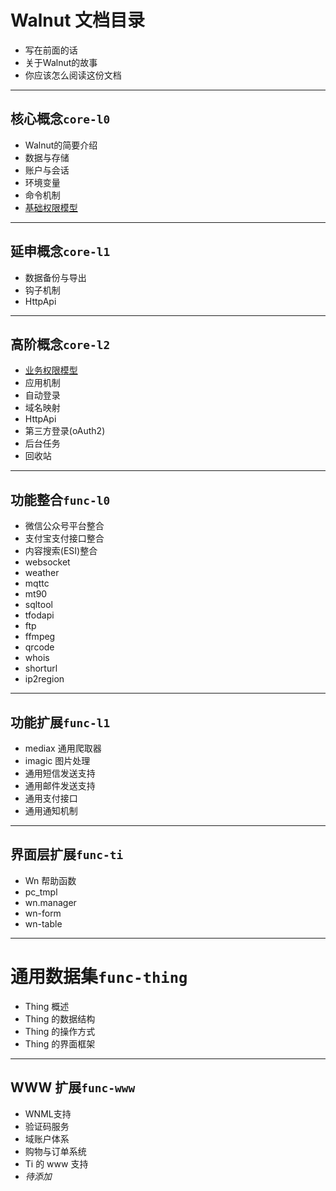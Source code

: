 # Walnut 文档目录

- 写在前面的话
- 关于Walnut的故事
- 你应该怎么阅读这份文档

-----------------------------------------
## 核心概念`core-l0`

- Walnut的简要介绍
- 数据与存储
- 账户与会话
- 环境变量
- 命令机制
- [基础权限模型][c0-pvg]

-----------------------------------------
## 延申概念`core-l1`

- 数据备份与导出
- 钩子机制
- HttpApi

-----------------------------------------
## 高阶概念`core-l2`

- [业务权限模型][c2-pvg]
- 应用机制
- 自动登录
- 域名映射
- HttpApi
- 第三方登录(oAuth2)
- 后台任务
- 回收站

-----------------------------------------
## 功能整合`func-l0`

- 微信公众号平台整合
- 支付宝支付接口整合
- 内容搜索(ESI)整合
- websocket
- weather
- mqttc
- mt90
- sqltool
- tfodapi
- ftp
- ffmpeg
- qrcode
- whois
- shorturl
- ip2region

-----------------------------------------
## 功能扩展`func-l1`

- mediax 通用爬取器
- imagic 图片处理
- 通用短信发送支持
- 通用邮件发送支持
- 通用支付接口
- 通用通知机制

-----------------------------------------
## 界面层扩展`func-ti`

- Wn 帮助函数
- pc_tmpl
- wn.manager
- wn-form
- wn-table

-----------------------------------------
# 通用数据集`func-thing`

- Thing 概述
- Thing 的数据结构
- Thing 的操作方式
- Thing 的界面框架

-----------------------------------------
## WWW 扩展`func-www`

- WNML支持
- 验证码服务
- 域账户体系
- 购物与订单系统
- Ti 的 www 支持
- *待添加*


[c0-pvg]: core-l0/c0-pvg-basic.md
[c2-pvg]: core-l2/c2-pvg-more.md